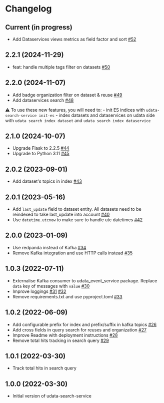 # Changelog

## Current (in progress)

- Add Dataservices views metrics as field factor and sort [#52](https://github.com/opendatateam/udata-search-service/pull/52)

## 2.2.1 (2024-11-29)

- feat: handle multiple tags filter on datasets [#50](https://github.com/opendatateam/udata-search-service/pull/50)

## 2.2.0 (2024-11-07)

- Add badge organization filter on dataset & reuse [#49](https://github.com/opendatateam/udata-search-service/pull/49)
- Add dataservices search [#48](https://github.com/opendatateam/udata-search-service/pull/48)

:warning: To use these new features, you will need to:
    - init ES indices with `udata-search-service init-es`
    - index datasets and dataservices on udata side with `udata search index dataset` and `udata search index dataservice`

## 2.1.0 (2024-10-07)

- Upgrade Flask to 2.2.5 [#44](https://github.com/opendatateam/udata-search-service/pull/44)
- Upgrade to Python 3.11 [#45](https://github.com/opendatateam/udata-search-service/pull/45)

## 2.0.2 (2023-09-01)

- Add dataset's topics in index [#43](https://github.com/opendatateam/udata-search-service/pull/43)

## 2.0.1 (2023-05-16)

- Add `last_update` field to dataset entity. All datasets need to be reindexed to take last_update into account [#40](https://github.com/opendatateam/udata-search-service/pull/40)
- Use `datetime.utcnow` to make sure to handle utc datetimes [#42](https://github.com/opendatateam/udata-search-service/pull/42)

## 2.0.0 (2023-01-09)

- Use redpanda instead of Kafka [#34](https://github.com/opendatateam/udata-search-service/pull/34)
- Remove Kafka integration and use HTTP calls instead [#35](https://github.com/opendatateam/udata-search-service/pull/35)

## 1.0.3 (2022-07-11)

- Externalise Kafka consumer to udata_event_service package. Replace `data` key of messages with `value` [#30](https://github.com/opendatateam/udata-search-service/pull/30)
- Improve loggings [#31](https://github.com/opendatateam/udata-search-service/pull/31) [#32](https://github.com/opendatateam/udata-search-service/pull/32)
- Remove requirements.txt and use pyproject.toml [#33](https://github.com/opendatateam/udata-search-service/pull/33)

## 1.0.2 (2022-06-09)

- Add configurable prefix for index and prefix/suffix in kafka topics [#26](https://github.com/opendatateam/udata-search-service/pull/26)
- Add cross fields in query search for reuses and organization [#27](https://github.com/opendatateam/udata-search-service/pull/27)
- Improve Readme with deployment instructions [#28](https://github.com/opendatateam/udata-search-service/pull/28)
- Remove total hits tracking in search query [#29](https://github.com/opendatateam/udata-search-service/pull/29)

## 1.0.1 (2022-03-30)

- Track total hits in search query

## 1.0.0 (2022-03-30)

- Initial version of udata-search-service
